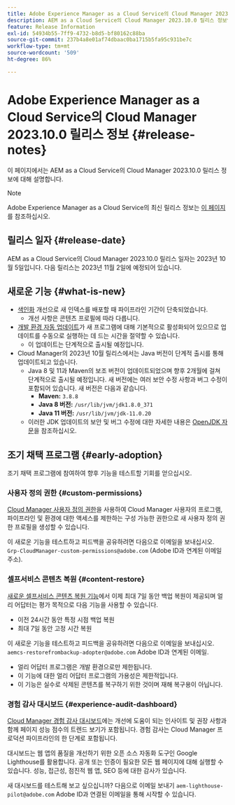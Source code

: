 ```yaml
---
title: Adobe Experience Manager as a Cloud Service의 Cloud Manager 2023.10.0 릴리스 정보
description: AEM as a Cloud Service의 Cloud Manager 2023.10.0 릴리스 정보입니다.
feature: Release Information
exl-id: 54934b55-7ff9-4732-b8d5-bf80162c88ba
source-git-commit: 237b4a8e01af74dbaac0ba1715b5fa95c931be7c
workflow-type: tm+mt
source-wordcount: '509'
ht-degree: 86%

---
```


# Adobe Experience Manager as a Cloud Service의 Cloud Manager 2023.10.0 릴리스 정보 {#release-notes}

이 페이지에서는 AEM as a Cloud Service의 Cloud Manager 2023.10.0 릴리스 정보에 대해 설명합니다.

>[!NOTE]
>
>Adobe Experience Manager as a Cloud Service의 최신 릴리스 정보는 [이 페이지](/help/release-notes/release-notes-cloud/release-notes-current.md)를 참조하십시오.

## 릴리스 일자 {#release-date}

AEM as a Cloud Service의 Cloud Manager 2023.10.0 릴리스 일자는 2023년 10월 5일입니다. 다음 릴리스는 2023년 11월 2일에 예정되어 있습니다.

## 새로운 기능 {#what-is-new}

* [색인화](/help/operations/indexing.md) 개선으로 새 인덱스를 배포할 때 파이프라인 기간이 단축되었습니다.
   * 개선 사항은 콘텐츠 프로필에 따라 다릅니다.
* [개발 환경 자동 업데이트](/help/implementing/cloud-manager/manage-environments.md#updating-environments)가 새 프로그램에 대해 기본적으로 활성화되어 있으므로 업데이트를 수동으로 실행하는 데 드는 시간을 절약할 수 있습니다.
   * 이 업데이트는 단계적으로 출시될 예정입니다.
* Cloud Manager의 2023년 10월 릴리스에서는 Java 버전이 단계적 출시를 통해 업데이트되고 있습니다.
   * Java 8 및 11과 Maven의 보조 버전이 업데이트되었으며 향후 2개월에 걸쳐 단계적으로 출시될 예정입니다. 새 버전에는 여러 보안 수정 사항과 버그 수정이 포함되어 있습니다. 새 버전은 다음과 같습니다.
      * **Maven:** `3.8.8`
      * **Java 8 버전:** `/usr/lib/jvm/jdk1.8.0_371`
      * **Java 11 버전:** `/usr/lib/jvm/jdk-11.0.20`
   * 이러한 JDK 업데이트의 보안 및 버그 수정에 대한 자세한 내용은 [OpenJDK 자문](https://openjdk.org/groups/vulnerability/advisories/)을 참조하십시오.

## 조기 채택 프로그램 {#early-adoption}

조기 채택 프로그램에 참여하여 향후 기능을 테스트할 기회를 얻으십시오.

### 사용자 정의 권한 {#custom-permissions}

[Cloud Manager 사용자 정의 권한](/help/implementing/cloud-manager/custom-permissions.md)을 사용하여 Cloud Manager 사용자의 프로그램, 파이프라인 및 환경에 대한 액세스를 제한하는 구성 가능한 권한으로 새 사용자 정의 권한 프로필을 생성할 수 있습니다.

이 새로운 기능을 테스트하고 피드백을 공유하려면 다음으로 이메일을 보내십시오. `Grp-CloudManager-custom-permissions@adobe.com` (Adobe ID과 연계된 이메일 주소).

### 셀프서비스 콘텐츠 복원 {#content-restore}

[새로운 셀프서비스 콘텐츠 복원 기능](/help/operations/restore.md)에서 이제 최대 7일 동안 백업 복원이 제공되며 얼리 어답터는 평가 목적으로 다음 기능을 사용할 수 있습니다.

* 이전 24시간 동안 특정 시점 백업 복원
* 최대 7일 동안 고정 시간 복원

이 새로운 기능을 테스트하고 피드백을 공유하려면 다음으로 이메일을 보내십시오. `aemcs-restorefrombackup-adopter@adobe.com` Adobe ID과 연계된 이메일.

* 얼리 어답터 프로그램은 개발 환경으로만 제한됩니다.
* 이 기능에 대한 얼리 어답터 프로그램의 가용성은 제한적입니다.
* 이 기능은 실수로 삭제된 콘텐츠를 복구하기 위한 것이며 재해 복구용이 아닙니다.

### 경험 감사 대시보드 {#experience-audit-dashboard}

[Cloud Manager 경험 감사 대시보드](/help/implementing/cloud-manager/experience-audit-dashboard.md)에는 개선에 도움이 되는 인사이트 및 권장 사항과 함께 페이지 성능 점수의 트렌드 보기가 포함됩니다. 경험 감사는 Cloud Manager 프로덕션 파이프라인의 한 단계로 포함됩니다.

대시보드는 웹 앱의 품질을 개선하기 위한 오픈 소스 자동화 도구인 Google Lighthouse를 활용합니다. 공개 또는 인증이 필요한 모든 웹 페이지에 대해 실행할 수 있습니다. 성능, 접근성, 점진적 웹 앱, SEO 등에 대한 감사가 있습니다.

새 대시보드를 테스트해 보고 싶으십니까? 다음으로 이메일 보내기 `aem-lighthouse-pilot@adobe.com` Adobe ID과 연결된 이메일을 통해 시작할 수 있습니다.
